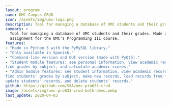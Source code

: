 ```yaml
---
layout: program
name: UMC Campus CRUD
icon: /assets/img/umc-logo.png
description: Tool for managing a database of UMC students and their grades.
summary: >
  Tool for managing a database of UMC students and their grades. Made as an
  assignment for the UMC's Programming III course.
features:
- "Made in Python 3 with the PyMySQL library."
- "Only available in Spanish."
- "Command-line version and GUI version (made with PyQt5)."
- "Student module features: see personal information, view academic record, 
find grades by subject, and calculate academic scores."
- "Admin module features: see student information, view academic records, 
find students' grades by subject, make new records, load records from file, 
update students' records, and delete students' records."
github: https://github.com/S8A/umc-pro633-crud
image: /assets/img/umc-pro633-crud-both-demo.webp
last_update: 2020-04-03
---
```

